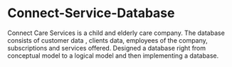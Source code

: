 # Connect-Service-Database
Connect Care Services is a child and elderly care company. The database consists of customer data , clients data, employees of the company, subscriptions and services offered.
Designed a database right from conceptual model to a logical model and then implementing a database.
